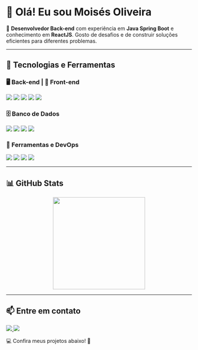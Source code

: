 # 👋 Olá! Eu sou Moisés Oliveira  

🎯 **Desenvolvedor Back-end** com experiência em **Java Spring Boot** e conhecimento em **ReactJS**. Gosto de desafios e de construir soluções eficientes para diferentes problemas.  

---

## 🚀 Tecnologias e Ferramentas  

### 🖥️ Back-end | 🎨 Front-end  
<p align="left">
  <img src="https://img.shields.io/badge/Java-ED8B00?style=for-the-badge&logo=openjdk&logoColor=white"/>
  <img src="https://img.shields.io/badge/Spring%20Boot-6DB33F?style=for-the-badge&logo=spring&logoColor=white"/>
  <img src="https://img.shields.io/badge/Microservices-005571?style=for-the-badge"/>
  <img src="https://img.shields.io/badge/React-61DAFB?style=for-the-badge&logo=react&logoColor=black"/>
  <img src="https://img.shields.io/badge/Angular-DD0031?style=for-the-badge&logo=angular&logoColor=white"/>
</p>

### 🗄️ Banco de Dados  
<p align="left">
  <img src="https://img.shields.io/badge/PostgreSQL-316192?style=for-the-badge&logo=postgresql&logoColor=white"/>
  <img src="https://img.shields.io/badge/MySQL-4479A1?style=for-the-badge&logo=mysql&logoColor=white"/>
  <img src="https://img.shields.io/badge/MongoDB-47A248?style=for-the-badge&logo=mongodb&logoColor=white"/>
  <img src="https://img.shields.io/badge/NoSQL-005571?style=for-the-badge"/>
</p>

### 🔧 Ferramentas e DevOps  
<p align="left">
  <img src="https://img.shields.io/badge/Docker-2496ED?style=for-the-badge&logo=docker&logoColor=white"/>
  <img src="https://img.shields.io/badge/Git-F05032?style=for-the-badge&logo=git&logoColor=white"/>
  <img src="https://img.shields.io/badge/JUnit-25A162?style=for-the-badge&logo=junit5&logoColor=white"/>
  <img src="https://img.shields.io/badge/Jest-C21325?style=for-the-badge&logo=jest&logoColor=white"/>
</p>

---

## 📊 GitHub Stats  
<p align="center">
  <img height="250em" src="https://github-readme-stats.vercel.app/api?username=MoisesOliveira21&show_icons=true&theme=dark"/>
</p>

---

## 📫 Entre em contato  
<p align="left">
  <a href="https://www.linkedin.com/in/mois%C3%A9s-oliveira-b55966256/">
    <img src="https://img.shields.io/badge/LinkedIn-0A66C2?style=for-the-badge&logo=linkedin&logoColor=white"/>
  </a>
  <a href="mailto:moises.oliveira2102@gmail.com">
    <img src="https://img.shields.io/badge/Email-D14836?style=for-the-badge&logo=gmail&logoColor=white"/>
  </a>
</p>

💻 Confira meus projetos abaixo! 🚀
